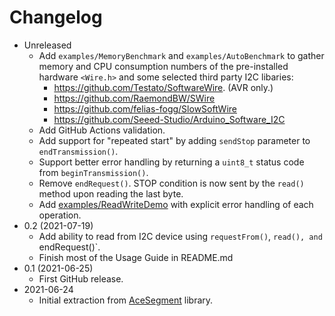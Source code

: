 # Changelog

* Unreleased
    * Add `examples/MemoryBenchmark` and `examples/AutoBenchmark` to gather
      memory and CPU consumption numbers of the pre-installed hardware
      `<Wire.h>` and some selected third party I2C libaries:
        * https://github.com/Testato/SoftwareWire. (AVR only.)
        * https://github.com/RaemondBW/SWire
        * https://github.com/felias-fogg/SlowSoftWire
        * https://github.com/Seeed-Studio/Arduino_Software_I2C
    * Add GitHub Actions validation.
    * Add support for "repeated start" by adding `sendStop` parameter to
      `endTransmission()`.
    * Support better error handling by returning a `uint8_t` status code from
      `beginTransmission()`.
    * Remove `endRequest()`. STOP condition is now sent by the `read()` method
      upon reading the last byte.
    * Add [examples/ReadWriteDemo](examples/ReadWriteDemo) with explicit error
      handling of each operation.
* 0.2 (2021-07-19)
    * Add ability to read from I2C device using `requestFrom()`, `read(),
      and `endRequest()`.
    * Finish most of the Usage Guide in README.md
* 0.1 (2021-06-25)
    * First GitHub release.
* 2021-06-24
    * Initial extraction from
      [AceSegment](https://github.com/bxparks/AceSegment) library.
